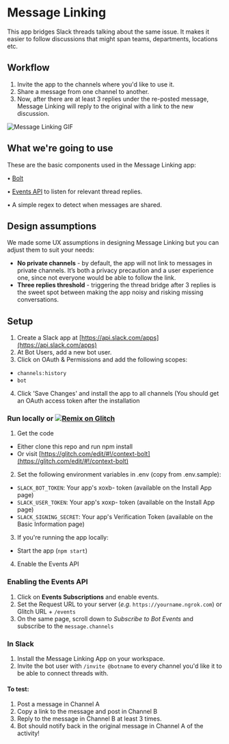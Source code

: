 # Message Linking

This app bridges Slack threads talking about the same issue. It makes it easier to follow discussions that might span teams, departments, locations etc.

## Workflow

1. Invite the app to the channels where you'd like to use it.
2. Share a message from one channel to another.
3. Now, after there are at least 3 replies under the re-posted message, Message Linking will reply to the original with a link to the new discussion.

![Message Linking GIF](https://files.slack.com/files-pri/T12KS1G65-FLEBK6335/context_gif.gif?pub_secret=2152ed6c15)

## What we're going to use

These are the basic components used in the Message Linking app:

• [Bolt](https://github.com/slackapi/bolt)

• [Events API](https://api.slack.com/events-api) to listen for relevant thread replies.

• A simple regex to detect when messages are shared.

## Design assumptions

We made some UX assumptions in designing Message Linking but you can adjust them to suit your needs:

* **No private channels** - by default, the app will not link to messages in private channels. It’s both a privacy precaution and a user experience one, since not everyone would be able to follow the link.
* **Three replies threshold** - triggering the thread bridge after 3 replies is the sweet spot between making the app noisy and risking missing conversations.

## Setup

1. Create a Slack app at [https://api.slack.com/apps](https://api.slack.com/apps)
2. At Bot Users, add a new bot user.
3. Click on OAuth & Permissions and add the following scopes:
  * `channels:history`
  * `bot`
4. Click 'Save Changes' and install the app to all channels (You should get an OAuth access token after the installation

### Run locally or [![Remix on Glitch](https://cdn.glitch.com/2703baf2-b643-4da7-ab91-7ee2a2d00b5b%2Fremix-button.svg)](https://glitch.com/edit/#!/remix/context-bolt")

1. Get the code
  * Either clone this repo and run npm install
  * Or visit [https://glitch.com/edit/#!/context-bolt](https://glitch.com/edit/#!/context-bolt)
2. Set the following environment variables in .env (copy from .env.sample):
  * `SLACK_BOT_TOKEN`: Your app's xoxb- token (available on the Install App page)
  * `SLACK_USER_TOKEN`: Your app's xoxp- token (available on the Install App page)
  * `SLACK_SIGNING_SECRET`: Your app's Verification Token (available on the Basic Information page)
3. If you're running the app locally:
  * Start the app (`npm start`)
4. Enable the Events API

### Enabling the Events API
1. Click on **Events Subscriptions** and enable events.
1. Set the Request URL to your server (*e.g.* `https://yourname.ngrok.com`) or Glitch URL + `/events`
1. On the same page, scroll down to *Subscribe to Bot Events* and subscribe to the `message.channels`

### In Slack

1. Install the Message Linking App on your workspace.
2. Invite the bot user with `/invite @botname` to every channel you'd like it to be able to connect threads with.

#### To test:

1. Post a message in Channel A
2. Copy a link to the message and post in Channel B
3. Reply to the message in Channel B at least 3 times.
4. Bot should notify back in the original message in Channel A of the activity!
